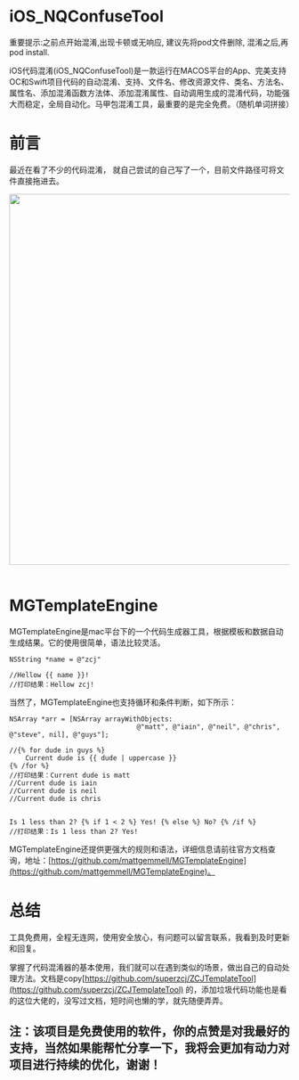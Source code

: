 # iOS_NQConfuseTool

重要提示:之前点开始混淆,出现卡顿或无响应, 建议先将pod文件删除, 混淆之后,再pod install.



iOS代码混淆(iOS_NQConfuseTool)是一款运行在MACOS平台的App、完美支持OC和Swift项目代码的自动混淆、支持、文件名、修改资源文件、类名、方法名、属性名、添加混淆函数方法体、添加混淆属性、自动调用生成的混淆代码，功能强大而稳定，全局自动化。马甲包混淆工具，最重要的是完全免费。（随机单词拼接）   

# 前言
最近在看了不少的代码混淆， 就自己尝试的自己写了一个，目前文件路径可将文件直接拖进去。
<div align=center><img src="https://github.com/2621532542/iOS_NQConfuseTool/blob/master/%E6%88%AA%E5%B1%8F2019-11-25%E4%B8%8B%E5%8D%885.40.11.png" width = "888" height = "666"/></div></br>

# MGTemplateEngine
MGTemplateEngine是mac平台下的一个代码生成器工具，根据模板和数据自动生成结果。它的使用很简单，语法比较灵活。
     
	NSString *name = @"zcj"
	
	//Hellow {{ name }}!
	//打印结果：Hellow zcj!
当然了，MGTemplateEngine也支持循环和条件判断，如下所示：

	NSArray *arr = [NSArray arrayWithObjects:
									@"matt", @"iain", @"neil", @"chris", @"steve", nil], @"guys"];
	
	//{% for dude in guys %}
		Current dude is {{ dude | uppercase }}
	{% /for %}
	//打印结果：Current dude is matt
	//Current dude is iain
	//Current dude is neil
	//Current dude is chris
	
	
	Is 1 less than 2? {% if 1 < 2 %} Yes! {% else %} No? {% /if %}
	//打印结果：Is 1 less than 2? Yes! 
	
MGTemplateEngine还提供更强大的规则和语法，详细信息请前往官方文档查询，地址：[https://github.com/mattgemmell/MGTemplateEngine](https://github.com/mattgemmell/MGTemplateEngine)。


# 总结
工具免费用，全程无连网，使用安全放心，有问题可以留言联系，我看到及时更新和回复。

掌握了代码混淆器的基本使用，我们就可以在遇到类似的场景，做出自己的自动处理方法。文档是copy[https://github.com/superzcj/ZCJTemplateTool](https://github.com/superzcj/ZCJTemplateTool) 的，添加垃圾代码功能也是看的这位大佬的，没写过文档，短时间也懒的学，就先随便弄弄。 

## 注：该项目是免费使用的软件，你的点赞是对我最好的支持，当然如果能帮忙分享一下，我将会更加有动力对项目进行持续的优化，谢谢！
